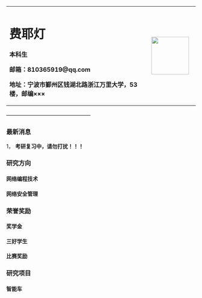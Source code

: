 

<table border="0">
  <tr>
    <td width="75%">
      <h1>费耶灯</h1>
      <p><b>本科生</b></p>
      <p><b浙江万里学院</b></p>
      <p><b>邮箱：810365919@qq.com</b></p>
      <p><b>地址：宁波市鄞州区钱湖北路浙江万里大学，53楼，邮编×××</b></p>
    </td>
    <td width="25%">
      <img src="zhengjianzhao.gif" width="100"/>    
    </td>
  </tr>
</table>
————————————————


### **最新消息**
1， **考研复习中，请勿打扰！！！**

### **研究方向**
#### **网络编程技术**
#### **网络安全管理**

### **荣誉奖励**
#### **奖学金**
#### **三好学生**
#### **比赛奖励**

### **研究项目**
#### **智能车**


